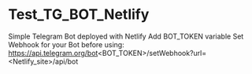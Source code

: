 # Test_TG_BOT_Netlify
Simple Telegram Bot deployed with Netlify
Add BOT_TOKEN variable
Set Webhook for your Bot before using:
 https://api.telegram.org/bot<BOT_TOKEN>/setWebhook?url=<Netlify_site>/api/bot
